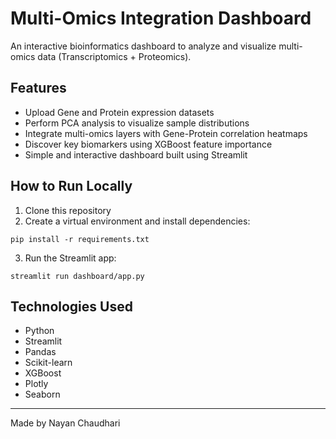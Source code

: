 # Multi-Omics Integration Dashboard

An interactive bioinformatics dashboard to analyze and visualize multi-omics data (Transcriptomics + Proteomics).

## Features
- Upload Gene and Protein expression datasets
- Perform PCA analysis to visualize sample distributions
- Integrate multi-omics layers with Gene-Protein correlation heatmaps
- Discover key biomarkers using XGBoost feature importance
- Simple and interactive dashboard built using Streamlit

## How to Run Locally
1. Clone this repository
2. Create a virtual environment and install dependencies:

```
pip install -r requirements.txt
```

3. Run the Streamlit app:

```
streamlit run dashboard/app.py
```

## Technologies Used
- Python
- Streamlit
- Pandas
- Scikit-learn
- XGBoost
- Plotly
- Seaborn

---

Made by Nayan Chaudhari
